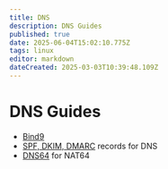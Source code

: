 ```yaml
---
title: DNS
description: DNS Guides
published: true
date: 2025-06-04T15:02:10.775Z
tags: linux
editor: markdown
dateCreated: 2025-03-03T10:39:48.109Z
---
```


# DNS Guides

- [Bind9](/DNS/Bind9)
- [SPF, DKIM, DMARC](/mail/dns-records) records for DNS
- [DNS64](/networking/nat64) for NAT64